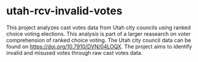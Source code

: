 # utah-rcv-invalid-votes
This project analyzes cast votes data from Utah city councils using ranked choice voting elections. This analysis is part of a larger reasearch on voter comprehension of ranked choice voting.
The Utah city council data can be found on https://doi.org/10.7910/DVN/04LOQX.
The project aims to identify invalid and misused votes through raw cast votes data.
